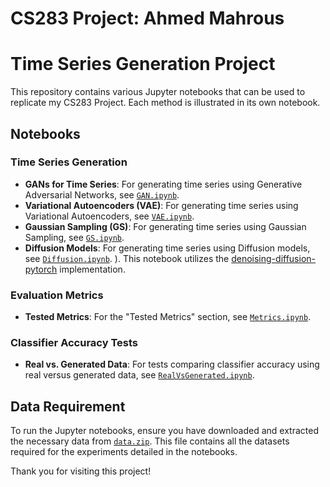 # CS283 Project: Ahmed Mahrous

# Time Series Generation Project

This repository contains various Jupyter notebooks that can be used to replicate my CS283 Project. Each method is illustrated in its own notebook.

## Notebooks

### Time Series Generation

- **GANs for Time Series**: For generating time series using Generative Adversarial Networks, see [`GAN.ipynb`](GAN.ipynb).
- **Variational Autoencoders (VAE)**: For generating time series using Variational Autoencoders, see [`VAE.ipynb`](VAE.ipynb).
- **Gaussian Sampling (GS)**: For generating time series using Gaussian Sampling, see [`GS.ipynb`](GS.ipynb).
- **Diffusion Models**: For generating time series using Diffusion models, see [`Diffusion.ipynb`](Diffusion.ipynb). ). This notebook utilizes the [denoising-diffusion-pytorch](https://github.com/lucidrains/denoising-diffusion-pytorch) implementation.

### Evaluation Metrics

- **Tested Metrics**: For the "Tested Metrics" section, see [`Metrics.ipynb`](Metrics.ipynb).

### Classifier Accuracy Tests

- **Real vs. Generated Data**: For tests comparing classifier accuracy using real versus generated data, see [`RealVsGenerated.ipynb`](RealVsGenerated.ipynb).

## Data Requirement

To run the Jupyter notebooks, ensure you have downloaded and extracted the necessary data from [`data.zip`](data.zip). This file contains all the datasets required for the experiments detailed in the notebooks.

Thank you for visiting this project!
